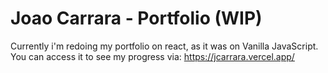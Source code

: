 # Joao Carrara - Portfolio (WIP)

Currently i'm redoing my portfolio on react, as it was on Vanilla JavaScript. You can access it to see my progress via:
https://jcarrara.vercel.app/
